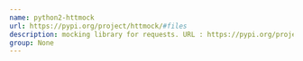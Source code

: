 ```yaml
---
name: python2-httmock
url: https://pypi.org/project/httmock/#files
description: mocking library for requests. URL : https://pypi.org/project/httmock/#files Groups : None
group: None
---
```

